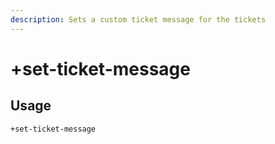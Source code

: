 ```yaml
---
description: Sets a custom ticket message for the tickets
---
```


# +set-ticket-message

## Usage

```
+set-ticket-message
```
